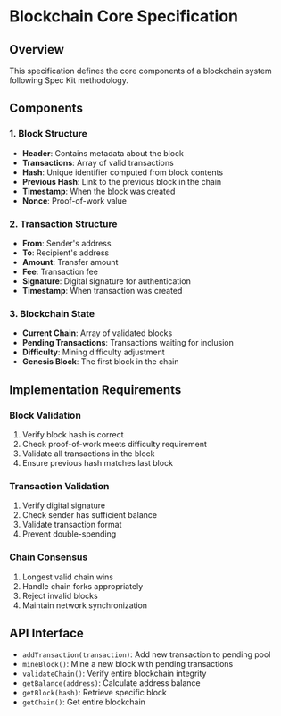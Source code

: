 # Blockchain Core Specification

## Overview
This specification defines the core components of a blockchain system following Spec Kit methodology.

## Components

### 1. Block Structure
- **Header**: Contains metadata about the block
- **Transactions**: Array of valid transactions
- **Hash**: Unique identifier computed from block contents
- **Previous Hash**: Link to the previous block in the chain
- **Timestamp**: When the block was created
- **Nonce**: Proof-of-work value

### 2. Transaction Structure
- **From**: Sender's address
- **To**: Recipient's address
- **Amount**: Transfer amount
- **Fee**: Transaction fee
- **Signature**: Digital signature for authentication
- **Timestamp**: When transaction was created

### 3. Blockchain State
- **Current Chain**: Array of validated blocks
- **Pending Transactions**: Transactions waiting for inclusion
- **Difficulty**: Mining difficulty adjustment
- **Genesis Block**: The first block in the chain

## Implementation Requirements

### Block Validation
1. Verify block hash is correct
2. Check proof-of-work meets difficulty requirement
3. Validate all transactions in the block
4. Ensure previous hash matches last block

### Transaction Validation
1. Verify digital signature
2. Check sender has sufficient balance
3. Validate transaction format
4. Prevent double-spending

### Chain Consensus
1. Longest valid chain wins
2. Handle chain forks appropriately
3. Reject invalid blocks
4. Maintain network synchronization

## API Interface
- `addTransaction(transaction)`: Add new transaction to pending pool
- `mineBlock()`: Mine a new block with pending transactions
- `validateChain()`: Verify entire blockchain integrity
- `getBalance(address)`: Calculate address balance
- `getBlock(hash)`: Retrieve specific block
- `getChain()`: Get entire blockchain